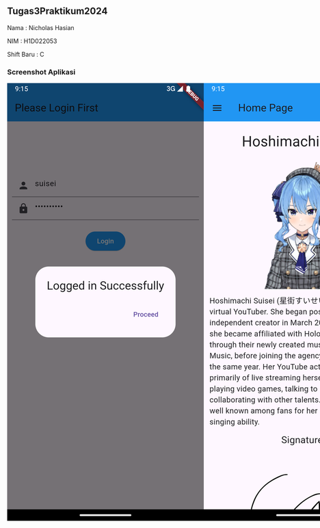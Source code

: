 ## Tugas3Praktikum2024

Nama       : Nicholas Hasian

NIM        : H1D022053

Shift Baru : C


### Screenshot Aplikasi

<div style="display: flex; justify-content: space-between;">

 <img src="images/SS/login.png" alt="Tampilan Perkenalan" style="width: 12,5%;">
 <img src="images/SS/home1.png" alt="Tampilan Perkenalan" style="width: 12,5%;">
 <img src="images/SS/home2.png" alt="Tampilan Perkenalan" style="width: 12,5%;">
 <img src="images/SS/sidemenu.png" alt="Tampilan Perkenalan" style="width: 12,5%;">
 <img src="images/SS/still1.png" alt="Tampilan Perkenalan" style="width: 12,5%;">
 <img src="images/SS/still2.png" alt="Tampilan Perkenalan" style="width: 12,5%;">
 <img src="images/SS/specter1.png" alt="Tampilan Perkenalan" style="width: 12,5%;">
 <img src="images/SS/specter2.png" alt="Tampilan Perkenalan" style="width: 12,5%;">


</div>
